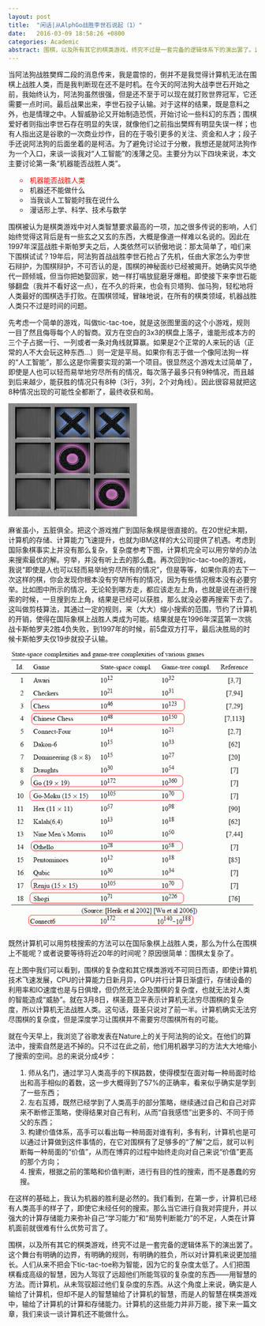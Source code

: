 ```yaml
---
layout: post
title:  "闲话|从AlphGo战胜李世石说起（1）"
date:   2016-03-09 18:58:26 +0800
categories: Academic
abstract: 围棋，以及所有其它的棋类游戏，终究不过是一套完备的逻辑体系下的演出罢了。这个舞台有明确的边界，有明确的规则，有明确的胜负...人们把围棋看成高级的智慧，因为人驾驭了远超他们所能驾驭的复杂度的东西——用智慧的方法。而计算机，从未驾驭超过他们复杂度的东西。从这个角度上来说，确实是人输给了计算机，但却不是人的智慧输给了计算机的智慧，而是人的智慧在棋类游戏中，输给了计算机的计算和存储能力。
---
```


<p style="text-align:left">
当阿法狗战胜樊辉二段的消息传来，我是震惊的，倒并不是我觉得计算机无法在围棋上战胜人类，而是我判断现在还不是时机。在今天的阿法狗大战李世石开始之前，我始终认为，阿法狗虽然很强，但是还不至于可以现在就打败世界冠军，它还需要一点时间。最后战果出来，李世石投子认输。对于这样的结果，既是意料之外，也是情理之中。人智威胁论又开始制造恐慌，开始讨论一些科幻的东西；围棋爱好者则指出李世石存在明显的失误，就像他们之前指出樊辉有明显失误一样；也有人指出这是谷歌的一次商业炒作，目的在于吸引更多的关注、资金和人才；段子手还说阿法狗的后面坐着的是柯洁。为了避免讨论过于分散，我想还是就阿法狗作为一个入口，来谈一谈我对“人工智能”的浅薄之见。主要分为以下四块来说，本文主要讨论第一条“机器能否战胜人类”。
</p>

<ul style="text-align:left;list-style:circle;list-style-position:inside">
	<li style="color:red">机器能否战胜人类</li>
	<li>机器还不能做什么</li>
	<li>当我谈人工智能时我在说什么</li>
	<li>漫话形上学、科学、技术与数学</li>
</ul>


<p style="text-align:left">
围棋被认为是棋类游戏中对人类智慧要求最高的一项，加之很多传说的影响，人们始终觉得这背后是有一些玄之又玄的东西，大概是像道一样难以名说的。因此在1997年深蓝战胜卡斯帕罗夫之后，人类依然可以骄傲地说：那太简单了，咱们来下围棋试试？19年后，阿法狗首战战胜李世石抢占了先机，任由大家怎么为李世石辩护，为围棋辩护，不可否认的是，围棋的神秘面纱已经被揭开。她确实风华绝代一顾倾城，但当你把她娶回家，她一样打嗝放屁磨牙爆粗。即使接下来李世石能够翻盘（我并不看好这一点），在不久的将来，也会有贝塔狗、伽马狗，轻松地将人类最好的围棋选手打败。在围棋领域，冒昧地说，在所有的棋类领域，机器战胜人类只不过是时间的问题。
</p>

<p style="text-align:left">
先考虑一个简单的游戏，叫做tic-tac-toe，就是这张图里面的这个小游戏，规则一目了然且侮辱每个人的智商。双方在空白的3x3的棋盘上落子，谁能形成本方的三个子占据一行、一列或者一条对角线就算赢。如果是2个正常的人来玩的话（正常的人不大会玩这种东西…）则一定是平局。如果你有志于做一个像阿法狗一样的“人工智能”，那么这是你需要实现的第一个项目。很显然这个游戏太过简单了，即使是人也可以轻而易举地穷尽所有的情况，每次落子最多只有9种情况，而且越到后来越少，能获胜的情况只有8种（3行，3列，2个对角线）。因此很容易就把这8种情况出现的可能性全都断了，最终收获和局。
</p>

<img src="/images/posts/tictactoe.jpg"/>

<p style="text-align:left">
麻雀虽小，五脏俱全。把这个游戏推广到国际象棋是很直接的。在20世纪末期，计算机的存储、计算能力飞速提升，也就为IBM这样的大公司提供了机遇。考虑到国际象棋事实上并没有那么复杂，复杂度参考下图，计算机完全可以用穷举的办法来搜索最优的解。穷举，并没有听上去的那么蠢。再次回到tic-tac-toe的游戏，我说“即使是人也可以轻而易举地穷尽所有的情况”，但是等等，如果你真的去下一次这样的棋，你会发现你根本没有穷举所有的情况，因为有些情况根本没有必要穷举。比如图中所示的情况，无论轮到哪方走，都应该走左上角，也就是说在进行搜索的时候，一旦搜到左上角，结果是已经可以获胜，那么就没必要再搜索下去了。这叫做剪枝算法，其通过一定的规则，来（大大）缩小搜索的范围，节约了计算机的开销，使得在国际象棋上战胜人类成为可能。结果就是在1996年深蓝第一次挑战卡斯帕罗夫2胜4负失败，到1997年的时候，前5盘双方打平，最后决胜局的时候卡斯帕罗夫仅19步就投子认输。
</p>

<img src="/images/posts/complex.png" class="fit image$(mobile)"/>

<p style="text-align:left">
既然计算机可以用剪枝搜索的方法可以在国际象棋上战胜人类，那么为什么在围棋上不能呢？或者说要等待将近20年的时间呢？原因很简单：围棋太复杂了。
</p>

<p style="text-align:left">
在上图中我们可以看到，围棋的复杂度和其它棋类游戏不可同日而语，即使计算机技术飞速发展，CPU的计算能力日新月异，GPU并行计算日渐盛行，存储设备的利用率和IO速度也是与日俱增，但仍然无法企及围棋的复杂度，也就无法对人类的智能造成“威胁”。就在3月8日，棋圣聂卫平表示计算机无法穷尽围棋的复杂度，所以计算机无法战胜人类。这句话，聂圣只说对了前一半。计算机确实无法穷尽围棋的复杂度，但是深度学习让围棋并不需要穷尽围棋所有的可能。
</p>

<p style="text-align:left">
就在今天早上，我浏览了谷歌发表在Nature上的关于阿法狗的论文。在他们的算法中，搜索自然是逃不掉的。只不过在此之前，他们用机器学习的方法大大地缩小了搜索的空间。总的来说分成4步：
<ol style="text-align:left;list-style:decimal;list-style-position:inside">
	<li>师从名门，通过学习人类高手的下棋路数，使得模型在面对每一种局面时给出和高手相似的着数，这一步大概得到了57%的正确率，看来似乎确实是学到了一些东西；</li>
	<li>左右互搏，既然已经学到了人类高手的部分策略，继续通过自己和自己对弈来不断修正策略，使得结果对自己有利，从而“自我感悟”出更多的、不同于师父的东西；</li>
	<li>构建价值体系，高手可以看出每一种局面对谁有利，多有利，计算机也是可以通过计算做到这件事情的，在它对围棋有了足够多的“了解”之后，就可以判断每一种局面的“价值”，从而在博弈的过程中始终走向对自己来说“价值”更高的那个方向；</li>
	<li>搜索，根据之前的策略和价值判断，进行有目的性的搜索，而不是愚蠢的穷搜。</li>
</ol>
</p>

<p style="text-align:left">
在这样的基础上，我认为机器的胜利是必然的。我们看到，在第一步，计算机已经有人类高手的样子了，即使它未经任何的搜索。那么当它进行自我对弈提升，并以强大的计算存储能力来弥补自己“学习能力”和“局势判断能力”的不足，人类在计算机面前就很难有什么优势可言了。
</p>

<p style="text-align:left">
围棋，以及所有其它的棋类游戏，终究不过是一套完备的逻辑体系下的演出罢了。这个舞台有明确的边界，有明确的规则，有明确的胜负，所以对计算机来说更加擅长。人们从来不把会下tic-tac-toe称为智能，因为它的复杂度太低了。人们把围棋看成高级的智慧，因为人驾驭了远超他们所能驾驭的复杂度的东西——用智慧的方法。而计算机，从未驾驭超过他们复杂度的东西。从这个角度上来说，确实是人输给了计算机，但却不是人的智慧输给了计算机的智慧，而是人的智慧在棋类游戏中，输给了计算机的计算和存储能力。计算机的这些能力并非万能，接下来一篇文章，我们来谈一谈计算机还不能做什么。
</p>
